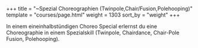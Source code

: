 +++
title = "~Spezial Choreographien (Twinpole,Chair/Fusion,Polehooping)"
template = "courses/page.html"
weight = 1303
sort_by = "weight"
+++

In einem eineinhalbstündigen Choreo Special erlernst du eine Choreographie in einem Spezialskill (Twinpole, Chairdance, Chair-Pole Fusion, Polehooping).
